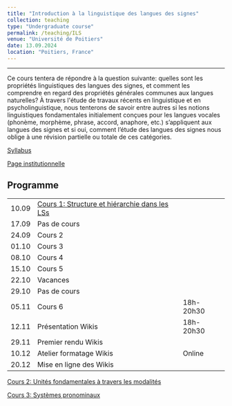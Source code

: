 ```yaml
---
title: "Introduction à la linguistique des langues des signes"
collection: teaching
type: "Undergraduate course"
permalink: /teaching/ILS
venue: "Université de Poitiers"
date: 13.09.2024
location: "Poitiers, France"
---
```


-----------------------------------------------------------------------------------------------

Ce cours tentera de répondre à la question suivante: quelles sont les propriétés linguistiques des langues des signes, et comment les comprendre en regard des propriétés générales communes aux langues naturelles? À travers l'étude de travaux récents en linguistique et en psycholinguistique, nous tenterons de savoir entre autres si les notions linguistiques fondamentales initialement conçues pour les langues vocales (phonème, morphème, phrase, accord, anaphore, etc.) s’appliquent aux langues des signes et si oui, comment l’étude des langues des signes nous oblige à une révision partielle ou totale de ces catégories.

[Syllabus](./ils/Syllabus_LSF.pdf)

[Page institutionnelle](https://updago.univ-poitiers.fr/course/view.php?id=5881)

## Programme

|   |                  |  |
|---|------------------|--|
| 10.09 | [Cours 1: Structure et hiérarchie dans les LSs](./ils/Poitiers_LSF_Cours1.pdf)     | |
| 17.09 | Pas de cours | |
| 24.09 | Cours 2      | |
| 01.10 | Cours 3      | |
| 08.10 | Cours 4      | |
| 15.10 | Cours 5      | |
| 22.10 | Vacances     | |
| 29.10 | Pas de cours | |
| 05.11 | Cours 6 | 18h-20h30 |
| 12.11 | Présentation Wikis  | 18h-20h30 |
| 29.11 | Premier rendu Wikis  |  |
| 10.12 | Atelier formatage Wikis  | Online |
| 20.12 | Mise en ligne des Wikis  | |






[Cours 2: Unités fondamentales à travers les modalités](./ils/Poitiers_LSF_Cours2.pdf)

[Cours 3: Systèmes pronominaux](./ils/Poitiers_LSF_Cours3.pdf)




